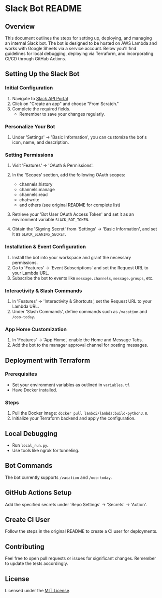 # Slack Bot README

## Overview

This document outlines the steps for setting up, deploying, and managing an internal Slack bot. The bot is designed to be hosted on AWS Lambda and works with Google Sheets via a service account. Below you'll find guidelines for local debugging, deploying via Terraform, and incorporating CI/CD through GitHub Actions.

## Setting Up the Slack Bot

### Initial Configuration

1. Navigate to [Slack API Portal](https://api.slack.com/)
2. Click on "Create an app" and choose "From Scratch."
3. Complete the required fields.
    - Remember to save your changes regularly.

### Personalize Your Bot

1. Under 'Settings' → 'Basic Information', you can customize the bot's icon, name, and description.

### Setting Permissions

1. Visit 'Features' → 'OAuth & Permissions'.
2. In the 'Scopes' section, add the following OAuth scopes:
    - channels:history
    - channels:manage
    - channels:read
    - chat:write
    - and others (see original README for complete list)

3. Retrieve your 'Bot User OAuth Access Token' and set it as an environment variable `SLACK_BOT_TOKEN`.
4. Obtain the 'Signing Secret' from 'Settings' → 'Basic Information', and set it as `SLACK_SIGNING_SECRET`.

### Installation & Event Configuration

1. Install the bot into your workspace and grant the necessary permissions.
2. Go to 'Features' → 'Event Subscriptions' and set the Request URL to your Lambda URL.
3. Subscribe the bot to events like `message.channels`, `message.groups`, etc.

### Interactivity & Slash Commands

1. In 'Features' → 'Interactivity & Shortcuts', set the Request URL to your Lambda URL.
2. Under 'Slash Commands', define commands such as `/vacation` and `/ooo-today`.

### App Home Customization

1. In 'Features' → 'App Home', enable the Home and Message Tabs.
2. Add the bot to the manager approval channel for posting messages.

## Deployment with Terraform

### Prerequisites

- Set your environment variables as outlined in `variables.tf`.
- Have Docker installed.

### Steps

1. Pull the Docker image: `docker pull lambci/lambda:build-python3.8`.
2. Initialize your Terraform backend and apply the configuration.

## Local Debugging

- Run `local_run.py`.
- Use tools like ngrok for tunneling.

## Bot Commands

The bot currently supports `/vacation` and `/ooo-today`.

## GitHub Actions Setup

Add the specified secrets under 'Repo Settings' → 'Secrets' → 'Action'.

## Create CI User

Follow the steps in the original README to create a CI user for deployments.

## Contributing

Feel free to open pull requests or issues for significant changes. Remember to update the tests accordingly.

## License

Licensed under the [MIT License](https://choosealicense.com/licenses/mit/).
